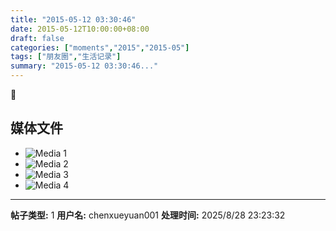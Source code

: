 ```yaml
---
title: "2015-05-12 03:30:46"
date: 2015-05-12T10:00:00+08:00
draft: false
categories: ["moments","2015","2015-05"]
tags: ["朋友圈","生活记录"]
summary: "2015-05-12 03:30:46..."
---
```


💃

## 媒体文件

- ![Media 1](/Moments/photos/2015-05-12/201505120330460.jpg)
- ![Media 2](/Moments/photos/2015-05-12/201505120330461.jpg)
- ![Media 3](/Moments/photos/2015-05-12/201505120330462.jpg)
- ![Media 4](/Moments/photos/2015-05-12/201505120330463.jpg)

---

**帖子类型:** 1
**用户名:** chenxueyuan001
**处理时间:** 2025/8/28 23:23:32